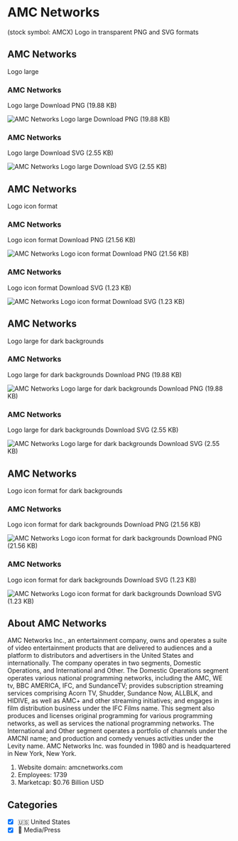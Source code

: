 # AMC Networks
 (stock symbol: AMCX) Logo in transparent PNG and SVG formats

## AMC Networks
 Logo large

### AMC Networks
 Logo large Download PNG (19.88 KB)

![AMC Networks
 Logo large Download PNG (19.88 KB)](/img/orig/AMCX_BIG-94510701.png)

### AMC Networks
 Logo large Download SVG (2.55 KB)

![AMC Networks
 Logo large Download SVG (2.55 KB)](/img/orig/AMCX_BIG-68565310.svg)

## AMC Networks
 Logo icon format

### AMC Networks
 Logo icon format Download PNG (21.56 KB)

![AMC Networks
 Logo icon format Download PNG (21.56 KB)](/img/orig/AMCX-b3886a02.png)

### AMC Networks
 Logo icon format Download SVG (1.23 KB)

![AMC Networks
 Logo icon format Download SVG (1.23 KB)](/img/orig/AMCX-7fde17d5.svg)

## AMC Networks
 Logo large for dark backgrounds

### AMC Networks
 Logo large for dark backgrounds Download PNG (19.88 KB)

![AMC Networks
 Logo large for dark backgrounds Download PNG (19.88 KB)](/img/orig/AMCX_BIG.D-fa2f76e4.png)

### AMC Networks
 Logo large for dark backgrounds Download SVG (2.55 KB)

![AMC Networks
 Logo large for dark backgrounds Download SVG (2.55 KB)](/img/orig/AMCX_BIG.D-4d13e0e0.svg)

## AMC Networks
 Logo icon format for dark backgrounds

### AMC Networks
 Logo icon format for dark backgrounds Download PNG (21.56 KB)

![AMC Networks
 Logo icon format for dark backgrounds Download PNG (21.56 KB)](/img/orig/AMCX.D-91272e5f.png)

### AMC Networks
 Logo icon format for dark backgrounds Download SVG (1.23 KB)

![AMC Networks
 Logo icon format for dark backgrounds Download SVG (1.23 KB)](/img/orig/AMCX.D-82c6bba9.svg)

## About AMC Networks


AMC Networks Inc., an entertainment company, owns and operates a suite of video entertainment products that are delivered to audiences and a platform to distributors and advertisers in the United States and internationally. The company operates in two segments, Domestic Operations, and International and Other. The Domestic Operations segment operates various national programming networks, including the AMC, WE tv, BBC AMERICA, IFC, and SundanceTV; provides subscription streaming services comprising Acorn TV, Shudder, Sundance Now, ALLBLK, and HIDIVE, as well as AMC+ and other streaming initiatives; and engages in film distribution business under the IFC Films name. This segment also produces and licenses original programming for various programming networks, as well as services the national programming networks. The International and Other segment operates a portfolio of channels under the AMCNI name; and production and comedy venues activities under the Levity name. AMC Networks Inc. was founded in 1980 and is headquartered in New York, New York.

1. Website domain: amcnetworks.com
2. Employees: 1739
3. Marketcap: $0.76 Billion USD


## Categories
- [x] 🇺🇸 United States
- [x] 📰 Media/Press
